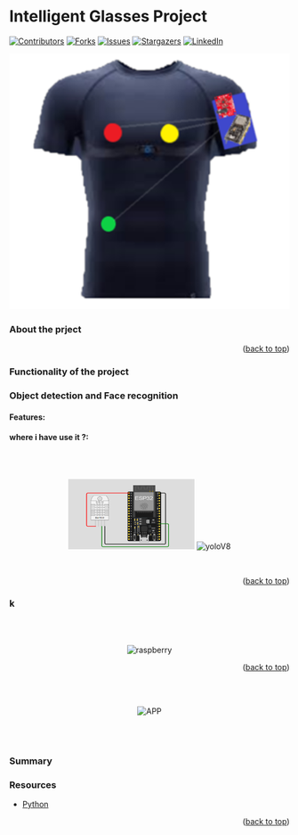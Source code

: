 #  Intelligent Glasses Project

<a name="readme-top"></a>

[![Contributors][contributors-shield]][contributors-url] 
[![Forks][forks-shield]][forks-url]
[![Issues][issues-shield]][issues-url]
[![Stargazers][stars-shield]][stars-url] 
[![LinkedIn][linkedin-shield]][linkedin-url] 


<p align="center">
  <img src="img/smartT.png" alt="smart T_shirt" style="width:2000px; height:20;" />
</p>

### About the prject


<p align="right">(<a href="#readme-top">back to top</a>)</p>

### Functionality of the project



### Object detection and Face recognition


#### Features:



#### where i have use it ?:



<br> <br><p align="center">
  <img src="img/DHT22.png" alt="DHT22" width="45%" />
  <img src="images_Tilon04-04-2025_11-30-37.png" alt="yoloV8" width="45%" />
</p>

<br>

<p align="right">(<a href="#readme-top">back to top</a>)</p>


### k


<br> <br><p align="center">
  <img src="images_Take/raspberry pi.jpg" alt="raspberry" width="45%" />
</p>

<p align="right">(<a href="#readme-top">back to top</a>)</p>


<br> <br><p align="center">
  <img src="images_Take/APP.jpg" alt="APP" width="35%" />
</p>

<br> <br>
### Summary

### Resources

<ul>
  <li><a href="https://www.python.org/" target="_blank">Python</a></li>


  
</ul>


<p align="right">(<a href="#readme-top">back to top</a>)</p>


<!-- MARKDOWN LINKS & IMAGES -->

[contributors-shield]: https://img.shields.io/github/contributors/LAAOUAFIFATIHA/intelligent_glasses?style=for-the-badge
[contributors-url]: https://github.com/LAAOUAFIFATIHA/intelligent_glasses/graphs/contributors

[forks-shield]: https://img.shields.io/github/forks/LAAOUAFIFATIHA/intelligent_glasses?style=for-the-badge
[forks-url]: https://github.com/LAAOUAFIFATIHA/intelligent_glasses/network/members

[issues-shield]: https://img.shields.io/github/issues/LAAOUAFIFATIHA/intelligent_glasses?style=for-the-badge
[issues-url]: https://github.com/LAAOUAFIFATIHA/intelligent_glasses/issues

[stars-shield]: https://img.shields.io/github/stars/LAAOUAFIFATIHA/intelligent_glasses?style=for-the-badge
[stars-url]: https://github.com/LAAOUAFIFATIHA/intelligent_glasses/stargazers

[linkedin-shield]: https://img.shields.io/badge/-LinkedIn-black.svg?style=for-the-badge&logo=linkedin&colorB=555
[linkedin-url]: https://www.linkedin.com/in/fatiha-laaouafi-4227252ba/


[stars-shield]: https://img.shields.io/github/stars/LAAOUAFIFATIHA/PickSchool_Flutter_project?style=for-the-badge
[stars-url]: https://github.com/LAAOUAFIFATIHA/PickSchool_Flutter_project/stargazers
